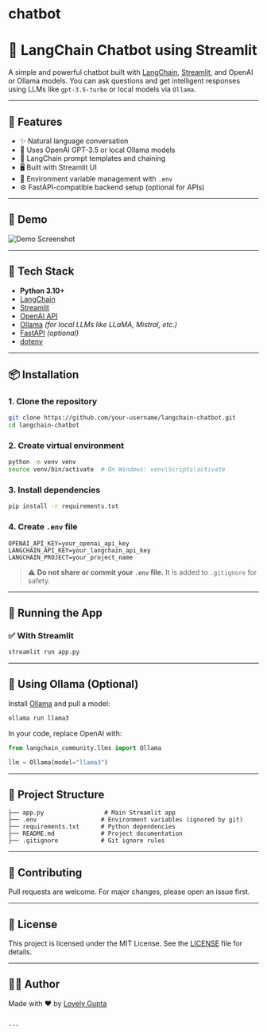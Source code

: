 # chatbot

# 💬 LangChain Chatbot using Streamlit

A simple and powerful chatbot built with [LangChain](https://www.langchain.com/), [Streamlit](https://streamlit.io/), and OpenAI or Ollama models. You can ask questions and get intelligent responses using LLMs like `gpt-3.5-turbo` or local models via `Ollama`.

---

## 🚀 Features

- ✨ Natural language conversation
- 🤖 Uses OpenAI GPT-3.5 or local Ollama models
- 🧠 LangChain prompt templates and chaining
- 🖥️ Built with Streamlit UI
- 🔐 Environment variable management with `.env`
- ⚙️ FastAPI-compatible backend setup (optional for APIs)

---

## 📸 Demo

![Demo Screenshot](screenshot.png)

---

## 🧱 Tech Stack

- **Python 3.10+**
- [LangChain](https://python.langchain.com/)
- [Streamlit](https://streamlit.io/)
- [OpenAI API](https://platform.openai.com/)
- [Ollama](https://ollama.com/) *(for local LLMs like LLaMA, Mistral, etc.)*
- [FastAPI](https://fastapi.tiangolo.com/) *(optional)*
- [dotenv](https://pypi.org/project/python-dotenv/)

---

## 📦 Installation

### 1. Clone the repository

```bash
git clone https://github.com/your-username/langchain-chatbot.git
cd langchain-chatbot
````

### 2. Create virtual environment

```bash
python -m venv venv
source venv/bin/activate  # On Windows: venv\Scripts\activate
```

### 3. Install dependencies

```bash
pip install -r requirements.txt
```

### 4. Create `.env` file

```env
OPENAI_API_KEY=your_openai_api_key
LANGCHAIN_API_KEY=your_langchain_api_key
LANGCHAIN_PROJECT=your_project_name
```

> ⚠️ **Do not share or commit your `.env` file.** It is added to `.gitignore` for safety.

---

## 🧪 Running the App

### ✅ With Streamlit

```bash
streamlit run app.py
```

---

## 🧠 Using Ollama (Optional)

Install [Ollama](https://ollama.com/) and pull a model:

```bash
ollama run llama3
```

In your code, replace OpenAI with:

```python
from langchain_community.llms import Ollama

llm = Ollama(model="llama3")
```

---

## 📁 Project Structure

```
├── app.py                 # Main Streamlit app
├── .env                  # Environment variables (ignored by git)
├── requirements.txt      # Python dependencies
├── README.md             # Project documentation
├── .gitignore            # Git ignore rules
```

---

## 🤝 Contributing

Pull requests are welcome. For major changes, please open an issue first.

---

## 📄 License

This project is licensed under the MIT License. See the [LICENSE](LICENSE) file for details.

---

## 🙋‍♂️ Author

Made with ❤️ by [Lovely Gupta](mailto:lovelygupta016@example.com)

```

---

```

